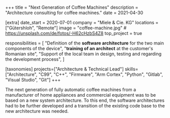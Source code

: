 +++
title = "Next Generation of Coffee Machines"
description = "Architecture consulting for coffee machines."
date = 2021-04-30

[extra]
date_start = 2020-07-01
company = "Miele & Cie. KG"
locations = ["Gütershloh", "Remote"]
image = "coffee-machine.jpg" # https://unsplash.com/de/fotos/-H62cHzbS4Z8
top_project = true

responsibilities = [
    "Definition of the **software architecture** for the two main components of the device",
    "**training of an architect** at the customer's Romanian site",
    "Support of the local team in design, testing and regarding the development process",
]

[taxonomies]
projects=["Architecture & Technical Lead"]
skills=["Architecture", "C99", "C++", "Firmware", "Arm Cortex", "Python", "Gitlab", "Visual Studio", "Git"]
+++

The next generation of fully automatic coffee machines from a manufacturer of home appliances and commercial equipment was to be based on a new system architecture. To this end, the software architectures had to be further developed and a transition of the existing code base to the new architecture was needed.

